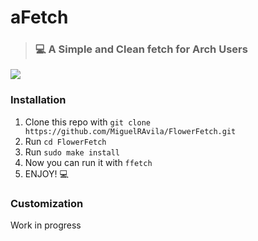 # aFetch
> ### 💻 A Simple and Clean fetch for Arch Users

![](https://github.com/MiguelRAvila/aFetch/blob/master/rsc/preview.png)

### Installation

1. Clone this repo with `git clone https://github.com/MiguelRAvila/FlowerFetch.git`
2. Run `cd FlowerFetch`
3. Run `sudo make install`
4. Now you can run it with `ffetch` 
5. ENJOY! 💻

### Customization

Work in progress
